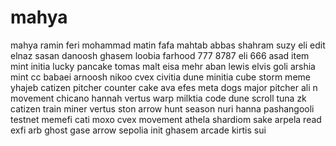 # mahya
mahya
ramin
feri
mohammad
matin
fafa
mahtab
abbas
shahram
suzy
eli
edit
elnaz
sasan
danoosh
ghasem
loobia
farhood
777
8787
eli 666
asad
item
mint
initia
lucky
pancake
tomas
malt
eisa
mehr
aban
lewis
elvis
goli
arshia
mint
cc
babaei
arnoosh
nikoo
cvex
civitia
dune
minitia
cube
storm
meme
yhajeb
catizen
pitcher
counter
cake
ava
efes
meta
dogs
major
pitcher
ali n
movement
chicano
hannah
vertus
warp
milktia
code
dune
scroll
tuna
zk
catizen
train miner
vertus
ston
arrow
hunt
season
nuri
hanna
pashangooli
testnet
memefi
cati
moxo
cvex
movement
athela
shardiom
sake
arpela
read
exfi
arb
ghost gase
arrow
sepolia
init
ghasem
arcade
kirtis
sui
